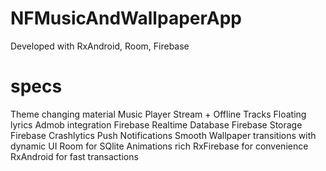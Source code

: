 # NFMusicAndWallpaperApp
Developed with RxAndroid, Room, Firebase

# specs
Theme changing material Music Player 
Stream + Offline Tracks
Floating lyrics
Admob integration
Firebase Realtime Database
Firebase Storage
Firebase Crashlytics
Push Notifications
Smooth Wallpaper transitions with dynamic UI
Room for SQlite
Animations rich
RxFirebase for convenience
RxAndroid for fast transactions

